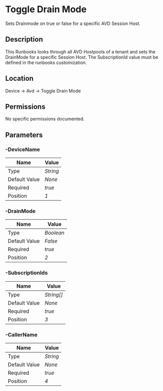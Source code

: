 # Toggle Drain Mode

Sets Drainmode on true or false for a specific AVD Session Host.

## Description

This Runbooks looks through all AVD Hostpools of a tenant and sets the DrainMode for a specific Session Host.
The SubscriptionId value must be defined in the runbooks customization.

## Location

Device &rarr; Avd &rarr; Toggle Drain Mode

## Permissions

No specific permissions documented.

## Parameters

### -DeviceName

| Name | Value |
|---|---|
| Type | _String_ |
| Default Value | _None_ |
| Required | _true_ |
| Position | _1_ |

### -DrainMode

| Name | Value |
|---|---|
| Type | _Boolean_ |
| Default Value | _False_ |
| Required | _true_ |
| Position | _2_ |

### -SubscriptionIds

| Name | Value |
|---|---|
| Type | _String[]_ |
| Default Value | _None_ |
| Required | _true_ |
| Position | _3_ |

### -CallerName

| Name | Value |
|---|---|
| Type | _String_ |
| Default Value | _None_ |
| Required | _true_ |
| Position | _4_ |



